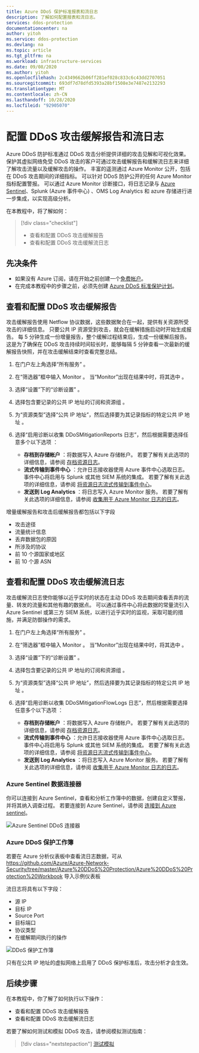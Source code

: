 ```yaml
---
title: Azure DDoS 保护标准报表和流日志
description: 了解如何配置报表和流日志。
services: ddos-protection
documentationcenter: na
author: yitoh
ms.service: ddos-protection
ms.devlang: na
ms.topic: article
ms.tgt_pltfrm: na
ms.workload: infrastructure-services
ms.date: 09/08/2020
ms.author: yitoh
ms.openlocfilehash: 2c4349662b06ff281ef028c833c6c43dd2707051
ms.sourcegitcommit: 693df7d78dfd5393a28bf1508e3e7487e2132293
ms.translationtype: MT
ms.contentlocale: zh-CN
ms.lasthandoff: 10/28/2020
ms.locfileid: "92905070"
---
```

# <a name="configure-ddos-attack-mitigation-reports-and-flow-logs"></a>配置 DDoS 攻击缓解报告和流日志 

Azure DDoS 防护标准通过 DDoS 攻击分析提供详细的攻击见解和可视化效果。 保护其虚拟网络免受 DDoS 攻击的客户可通过攻击缓解报告和缓解流日志来详细了解攻击流量以及缓解攻击的操作。 丰富的遥测通过 Azure Monitor 公开，包括在 DDoS 攻击期间的详细指标。 可以针对 DDoS 防护公开的任何 Azure Monitor 指标配置警报。 可以通过 Azure Monitor 诊断接口，将日志记录与 [Azure Sentinel](https://docs.microsoft.com/azure/sentinel/connect-azure-ddos-protection)、Splunk (Azure 事件中心) 、OMS Log Analytics 和 azure 存储进行进一步集成，以实现高级分析。

在本教程中，将了解如何：

> [!div class="checklist"]
> * 查看和配置 DDoS 攻击缓解报告
> * 查看和配置 DDoS 攻击缓解流日志

## <a name="prerequisites"></a>先决条件

- 如果没有 Azure 订阅，请在开始之前创建一个[免费帐户](https://azure.microsoft.com/free/?WT.mc_id=A261C142F)。
- 在完成本教程中的步骤之前，必须先创建 [Azure DDoS 标准保护计划](manage-ddos-protection.md)。

## <a name="view-and-configure-ddos-attack-mitigation-reports"></a>查看和配置 DDoS 攻击缓解报告

攻击缓解报告使用 Netflow 协议数据，这些数据聚合在一起，提供有关资源所受攻击的详细信息。 只要公共 IP 资源受到攻击，就会在缓解措施启动时开始生成报告。 每 5 分钟生成一份增量报告，整个缓解过程结束后，生成一份缓解后报告。 这是为了确保在 DDoS 攻击持续时间较长时，能够每隔 5 分钟查看一次最新的缓解报告快照，并在攻击缓解结束时查看完整总结。 

1. 在门户左上角选择“所有服务”  。
2. 在“筛选器”框中输入 Monitor  。 当“Monitor”出现在结果中时，将其选中  。
3. 选择“设置”下的“诊断设置”  。
4. 选择包含要记录的公共 IP 地址的订阅和资源组  。
5. 为“资源类型”选择“公共 IP 地址”，然后选择要为其记录指标的特定公共 IP 地址  。
6. 选择“启用诊断以收集 DDoSMitigationReports 日志”，然后根据需要选择任意多个以下选项  ：

    - **存档到存储帐户** ：将数据写入 Azure 存储帐户。 若要了解有关此选项的详细信息，请参阅 [存档资源日志](../azure-monitor/platform/archive-diagnostic-logs.md?toc=%2fazure%2fvirtual-network%2ftoc.json)。
    - **流式传输到事件中心** ：允许日志接收器使用 Azure 事件中心选取日志。 事件中心将启用与 Splunk 或其他 SIEM 系统的集成。 若要了解有关此选项的详细信息，请参阅 [将资源日志流式传输到事件中心](../azure-monitor/platform/resource-logs-stream-event-hubs.md?toc=%2fazure%2fvirtual-network%2ftoc.json)。
    - **发送到 Log Analytics** ：将日志写入 Azure Monitor 服务。 若要了解有关此选项的详细信息，请参阅 [收集用于 Azure Monitor 日志的日志](../azure-monitor/platform/collect-azure-metrics-logs.md?toc=%2fazure%2fvirtual-network%2ftoc.json)。

增量缓解报告和攻击后缓解报告都包括以下字段
- 攻击途径
- 流量统计信息
- 丢弃数据包的原因
- 所涉及的协议
- 前 10 个源国家或地区
- 前 10 个源 ASN

## <a name="view-and-configure-ddos-attack-mitigation-flow-logs"></a>查看和配置 DDoS 攻击缓解流日志
攻击缓解流日志使你能够以近乎实时的状态在主动 DDoS 攻击期间查看丢弃的流量、转发的流量和其他有趣的数据点。 可以通过事件中心将此数据的常量流引入 Azure Sentinel 或第三方 SIEM 系统，以进行近乎实时的监视，采取可能的措施，并满足防御操作的需求。

1. 在门户左上角选择“所有服务”  。
2. 在“筛选器”框中输入 Monitor  。 当“Monitor”出现在结果中时，将其选中  。
3. 选择“设置”下的“诊断设置”  。
4. 选择包含要记录的公共 IP 地址的订阅和资源组  。
5. 为“资源类型”选择“公共 IP 地址”，然后选择要为其记录指标的特定公共 IP 地址  。
6. 选择“启用诊断以收集 DDoSMitigationFlowLogs 日志”，然后根据需要选择任意多个以下选项  ：

    - **存档到存储帐户** ：将数据写入 Azure 存储帐户。 若要了解有关此选项的详细信息，请参阅 [存档资源日志](../azure-monitor/platform/archive-diagnostic-logs.md?toc=%2fazure%2fvirtual-network%2ftoc.json)。
    - **流式传输到事件中心** ：允许日志接收器使用 Azure 事件中心选取日志。 事件中心将启用与 Splunk 或其他 SIEM 系统的集成。 若要了解有关此选项的详细信息，请参阅 [将资源日志流式传输到事件中心](../azure-monitor/platform/resource-logs-stream-event-hubs.md?toc=%2fazure%2fvirtual-network%2ftoc.json)。
    - **发送到 Log Analytics** ：将日志写入 Azure Monitor 服务。 若要了解有关此选项的详细信息，请参阅 [收集用于 Azure Monitor 日志的日志](../azure-monitor/platform/collect-azure-metrics-logs.md?toc=%2fazure%2fvirtual-network%2ftoc.json)。

### <a name="azure-sentinel-data-connector"></a>Azure Sentinel 数据连接器

你可以连接到 Azure Sentinel，查看和分析工作簿中的数据，创建自定义警报，并将其纳入调查过程。 若要连接到 Azure Sentinel，请参阅 [连接到 Azure sentinel](https://docs.microsoft.com/azure/sentinel/connect-azure-ddos-protection)。 

![Azure Sentinel DDoS 连接器](./media/ddos-attack-telemetry/azure-sentinel-ddos.png)

### <a name="azure-ddos-protection-workbook"></a>Azure DDoS 保护工作簿

若要在 Azure 分析仪表板中查看流日志数据，可从 https://github.com/Azure/Azure-Network-Security/tree/master/Azure%20DDoS%20Protection/Azure%20DDoS%20Protection%20Workbook 导入示例仪表板

流日志将具有以下字段： 
- 源 IP
- 目标 IP
- Source Port 
- 目标端口 
- 协议类型 
- 在缓解期间执行的操作

![DDoS 保护工作簿](./media/ddos-attack-telemetry/ddos-attack-analytics-workbook.png)

只有在公共 IP 地址的虚拟网络上启用了 DDoS 保护标准后，攻击分析才会生效。 

## <a name="next-steps"></a>后续步骤

在本教程中，你了解了如何执行以下操作：

- 查看和配置 DDoS 攻击缓解报告
- 查看和配置 DDoS 攻击缓解流日志

若要了解如何测试和模拟 DDoS 攻击，请参阅模拟测试指南：

> [!div class="nextstepaction"]
> [测试模拟](test-through-simulations.md)

